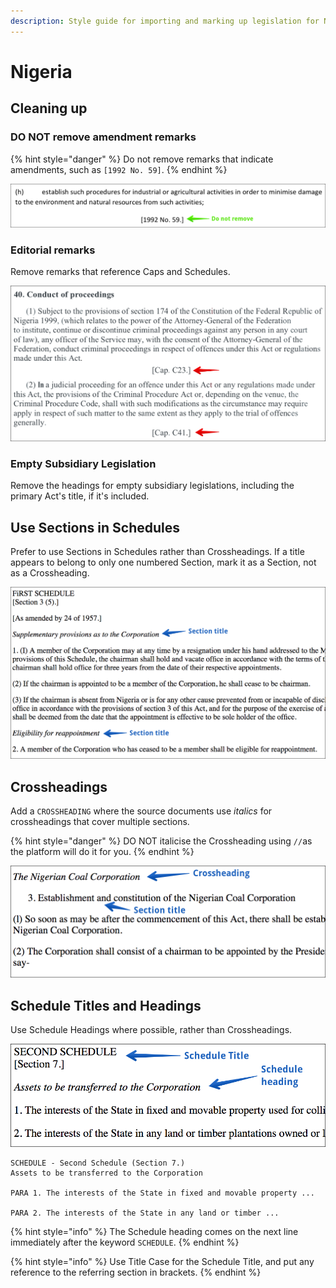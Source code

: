```yaml
---
description: Style guide for importing and marking up legislation for Nigeria.
---
```


# Nigeria

## Cleaning up 

### DO NOT remove amendment remarks

{% hint style="danger" %}
Do not remove remarks that indicate amendments, such as `[1992 No. 59]`.
{% endhint %}

![](../.gitbook/assets/remark-act.png)

### Editorial remarks

Remove remarks that reference Caps and Schedules.

![](../.gitbook/assets/remarks-cap.png)

### Empty Subsidiary Legislation

Remove the headings for empty subsidiary legislations, including the primary Act's title, if it's included.

## Use Sections in Schedules

Prefer to use Sections in Schedules rather than Crossheadings. If a title appears to belong to only one numbered Section, mark it as a Section, not as a Crossheading.

![](../.gitbook/assets/schedule-section-titles.png)

## Crossheadings

Add a `CROSSHEADING` where the source documents use _italics_ for crossheadings that cover multiple sections.

{% hint style="danger" %}
DO NOT italicise the Crossheading using `//`as the platform will do it for you.
{% endhint %}

![](../.gitbook/assets/crossheading.png)

## Schedule Titles and Headings

Use Schedule Headings where possible, rather than Crossheadings.  

![](../.gitbook/assets/schedule-headings.png)

```text
SCHEDULE - Second Schedule (Section 7.)
Assets to be transferred to the Corporation

PARA 1. The interests of the State in fixed and movable property ...

PARA 2. The interests of the State in any land or timber ...
```

{% hint style="info" %}
The Schedule heading comes on the next line immediately after the keyword `SCHEDULE`.
{% endhint %}

{% hint style="info" %}
Use Title Case for the Schedule Title, and put any reference to the referring section in brackets.
{% endhint %}

